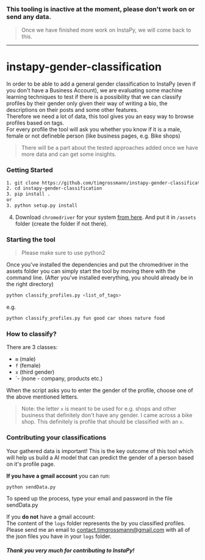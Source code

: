 ### This tooling is inactive at the moment, please don't work on or send any data.

> Once we have finished more work on InstaPy, we will come back to this.

---

# instapy-gender-classification

In order to be able to add a general gender classification to InstaPy (even if you don't have a Business Account), we are evaluating some machine learning techniques to test if there is a possibility that we can classify profiles by their gender only given their way of writing a bio, the descriptions on their posts and some other features.    
Therefore we need a lot of data, this tool gives you an easy way to browse profiles based on tags.   
For every profile the tool will ask you whether you know if it is a male, female or not defineble person (like business pages, e.g. Bike shops)

> There will be a part about the tested approaches added once we have more data and can get some insights.

### Getting Started
```bash
1. git clone https://github.com/timgrossmann/instapy-gender-classification.git
2. cd instapy-gender-classification
3. pip install .
or
3. python setup.py install
```
4. Download ```chromedriver``` for your system [from here](https://sites.google.com/a/chromium.org/chromedriver/downloads). And put it in ```/assets``` folder (create the folder if not there).

### Starting the tool
> Please make sure to use python2

Once you've installed the dependencies and put the chromedriver in the assets folder you can simply start the tool by moving there with the command line. (After you've installed everything, you should already be in the right directory)

```bash
python classify_profiles.py <list_of_tags>
```

e.g.
```bash
python classify_profiles.py fun good car shoes nature food
```

### How to classify?
There are 3 classes:
- `m` (male)
- `f` (female)
- `x` (third gender)
- `- (none - company, products etc.)

When the script asks you to enter the gender of the profile, choose one of the above mentioned letters.

> Note: the letter `x` is meant to be used for e.g. shops and other business that definitely don't have any gender.
I came across a bike shop. This definitely is profile that should be classified with an `x`.

### Contributing your classifications
Your gathered data is important! This is the key outcome of this tool which will help us build a AI model that can predict the gender of a person based on it's profile page.

**If you have a gmail account** you can run:
```bash
python sendData.py
```
To speed up the process, type your email and password in the file sendData.py

If you **do not** have a gmail account:  
The content of the `logs` folder represents the by you classified profiles.
Please send me an email to contact.timgrossmann@gmail.com with all of the json files you have in your `logs` folder.

##### Thank you very much for contributing to InstaPy!
